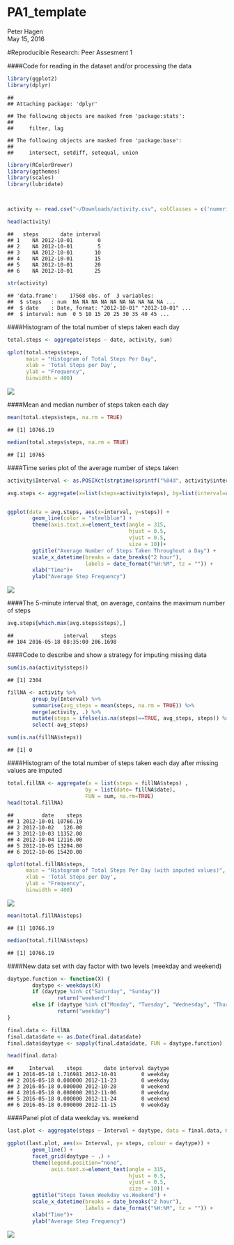# PA1_template
Peter Hagen  
May 15, 2016  

#Reproducible Research: Peer Assesment 1

####Code for reading in the dataset and/or processing the data


```r
library(ggplot2)
library(dplyr)
```

```
## 
## Attaching package: 'dplyr'
```

```
## The following objects are masked from 'package:stats':
## 
##     filter, lag
```

```
## The following objects are masked from 'package:base':
## 
##     intersect, setdiff, setequal, union
```

```r
library(RColorBrewer)
library(ggthemes)
library(scales)
library(lubridate)



activity <- read.csv("~/Downloads/activity.csv", colClasses = c('numeric', 'Date', 'numeric'))

head(activity)
```

```
##   steps       date interval
## 1    NA 2012-10-01        0
## 2    NA 2012-10-01        5
## 3    NA 2012-10-01       10
## 4    NA 2012-10-01       15
## 5    NA 2012-10-01       20
## 6    NA 2012-10-01       25
```

```r
str(activity)
```

```
## 'data.frame':	17568 obs. of  3 variables:
##  $ steps   : num  NA NA NA NA NA NA NA NA NA NA ...
##  $ date    : Date, format: "2012-10-01" "2012-10-01" ...
##  $ interval: num  0 5 10 15 20 25 30 35 40 45 ...
```

####Histogram of the total number of steps taken each day



```r
total.steps <- aggregate(steps ~ date, activity, sum)

qplot(total.steps$steps,
      main = "Histogram of Total Steps Per Day",
      xlab = 'Total Steps per Day', 
      ylab = "Frequency", 
      binwidth = 400)
```

![](PA1_template_files/figure-html/unnamed-chunk-2-1.png)

####Mean and median number of steps taken each day


```r
mean(total.steps$steps, na.rm = TRUE)
```

```
## [1] 10766.19
```

```r
median(total.steps$steps, na.rm = TRUE)
```

```
## [1] 10765
```

####Time series plot of the average number of steps taken


```r
activity$Interval <- as.POSIXct(strptime(sprintf("%04d", activity$interval), "%H%M"))

avg.steps <- aggregate(x=list(steps=activity$steps), by=list(interval=activity$Interval), FUN = mean, na.rm=TRUE)


ggplot(data = avg.steps, aes(x=interval, y=steps)) + 
        geom_line(color = "steelblue") +
        theme(axis.text.x=element_text(angle = 315,
                                       hjust = 0.5,
                                       vjust = 0.5,
                                       size = 10))+
        ggtitle("Average Number of Steps Taken Throughout a Day") +
        scale_x_datetime(breaks = date_breaks("2 hour"),
                         labels = date_format("%H:%M", tz = "")) +
        xlab("Time")+
        ylab("Average Step Frequency")
```

![](PA1_template_files/figure-html/unnamed-chunk-4-1.png)

####The 5-minute interval that, on average, contains the maximum number of steps


```r
avg.steps[which.max(avg.steps$steps),]
```

```
##                interval    steps
## 104 2016-05-18 08:35:00 206.1698
```

####Code to describe and show a strategy for imputing missing data


```r
sum(is.na(activity$steps))
```

```
## [1] 2304
```

```r
fillNA <- activity %>%
        group_by(Interval) %>%
        summarise(avg_steps = mean(steps, na.rm = TRUE)) %>%
        merge(activity, .) %>%
        mutate(steps = ifelse(is.na(steps)==TRUE, avg_steps, steps)) %>%
        select(-avg_steps)

sum(is.na(fillNA$steps))
```

```
## [1] 0
```

####Histogram of the total number of steps taken each day after missing values are imputed


```r
total.fillNA <- aggregate(x = list(steps = fillNA$steps) , 
                         by = list(date= fillNA$date),
                         FUN = sum, na.rm=TRUE)
head(total.fillNA)
```

```
##         date    steps
## 1 2012-10-01 10766.19
## 2 2012-10-02   126.00
## 3 2012-10-03 11352.00
## 4 2012-10-04 12116.00
## 5 2012-10-05 13294.00
## 6 2012-10-06 15420.00
```

```r
qplot(total.fillNA$steps,
      main = "Histogram of Total Steps Per Day (with imputed values)",
      xlab = 'Total Steps per Day', 
      ylab = "Frequency", 
      binwidth = 400)
```

![](PA1_template_files/figure-html/unnamed-chunk-7-1.png)

```r
mean(total.fillNA$steps)
```

```
## [1] 10766.19
```

```r
median(total.fillNA$steps)
```

```
## [1] 10766.19
```

####New data set with day factor with two levels (weekday and weekend)


```r
daytype.function <- function(X) {
        daytype <- weekdays(X)
        if (daytype %in% c("Saturday", "Sunday"))
                return("weekend")
        else if (daytype %in% c("Monday", "Tuesday", "Wednesday", "Thursday", "Friday"))
                return("weekday")
}

final.data <- fillNA
final.data$date <- as.Date(final.data$date)
final.data$daytype <- sapply(final.data$date, FUN = daytype.function)

head(final.data)
```

```
##     Interval    steps       date interval daytype
## 1 2016-05-18 1.716981 2012-10-01        0 weekday
## 2 2016-05-18 0.000000 2012-11-23        0 weekday
## 3 2016-05-18 0.000000 2012-10-28        0 weekend
## 4 2016-05-18 0.000000 2012-11-06        0 weekday
## 5 2016-05-18 0.000000 2012-11-24        0 weekend
## 6 2016-05-18 0.000000 2012-11-15        0 weekday
```

####Panel plot of data weekday vs. weekend


```r
last.plot <- aggregate(steps ~ Interval + daytype, data = final.data, mean)

ggplot(last.plot, aes(x= Interval, y= steps, colour = daytype)) +
        geom_line() +
        facet_grid(daytype ~ .) +
        theme(legend.position="none", 
              axis.text.x=element_text(angle = 315,
                                       hjust = 0.5,
                                       vjust = 0.5,
                                       size = 10)) + 
        ggtitle("Steps Taken Weekday vs.Weekend") +
        scale_x_datetime(breaks = date_breaks("2 hour"),
                         labels = date_format("%H:%M", tz = "")) +
        xlab("Time")+
        ylab("Average Step Frequency")
```

![](PA1_template_files/figure-html/unnamed-chunk-9-1.png)
